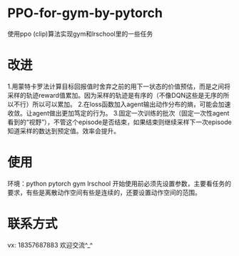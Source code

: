 # PPO-for-gym-by-pytorch
使用ppo (clip)算法实现gym和lrschool里的一些任务
# 改进
1.用蒙特卡罗法计算目标回报值时舍弃之前的用下一状态的价值预估，而是之间将采样的轨迹reward值累加。因为采样的轨迹是有序的（不像DQN这些是无序的所以不行）所以可以累加。
2.在loss函数加入agent输出动作分布的熵，可能会加速收敛。让agent做出更加笃定的行为。
3.固定一次训练的批次（固定一次性agent看到的“视野”），不管这个episode是否结束，如果结束则继续采样下一次episode知道采样的数达到预定值。效率会提升。
# 使用
环境：python pytorch gym lrschool
开始使用前必须先设置参数，主要看任务的要求，有些是离散动作空间有些是连续的，还要设置动作空间的范围。
# 联系方式
vx: 18357687883
欢迎交流^_^
